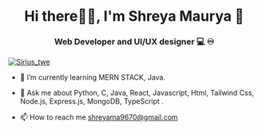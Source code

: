 

### <h1 align='center'>Hi there🙋‍♂️, I'm Shreya Maurya 👋</h1>
<h3 align="center"> Web Developer and UI/UX designer 💻 ♾️</h3>

<p align="left"> <a href="https://twitter.com/Sirius_twe" target="blank"><img src="https://img.shields.io/twitter/follow/Sirius_twe?logo=twitter&style=for-the-badge" alt="Sirius_twe"  /></a> </p>
<!--<p align="left"> <a href="https://www.linkedin.com/in/shreya-maurya-sirius/" target="blank"><img src="https://img.shields.io/twitter/follow/Sirius_twe?logo=twitter&style=for-the-badge" alt="Shreya"  /></a> </p>--!>

<!-- - 🔭 I’m currently working on [Tryeno Software]-->
<!--(https://github.com/CanisCoder/All-In-One-Application-) -->


- 🌱 I’m currently learning MERN STACK, Java.
<!--- 👯 I’m looking to collaborate on ...
- 🤔 I’m looking for help with ...-->
- 💬 Ask me about  Python, C, Java, React, Javascript, Html, Tailwind Css, Node.js, Express.js, MongoDB, TypeScript .

- 📫 How to reach me shreyama9670@gmail.com
<!--- 😄 Pronouns: ... -->
<!-- ⚡ Fun fact Well I'm exist in every types of mood 😜 -->
